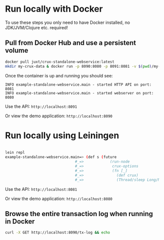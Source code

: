 # Run locally with Docker

To use these steps you only need to have Docker installed, no JDK/JVM/Clojure etc. required!

## Pull from Docker Hub and use a persistent volume

```bash
docker pull juxt/crux-standalone-webservice:latest
mkdir my-crux-data & docker run -p 8090:8080 -p 8091:8081 -v $(pwd)/my-crux-data:/usr/src/app/data -i -t juxt/crux-standalone-webservice:latest
```

Once the container is up and running you should see:
```
INFO example-standalone-webservice.main - started HTTP API on port: 8081
INFO example-standalone-webservice.main - started webserver on port: 8080
```

Use the API: `http://localhost:8091`

Or view the demo application: `http://localhost:8090`

# Run locally using Leiningen

```bash

lein repl
example-standalone-webservice.main=> (def s (future
                                #_=>            (run-node
                                #_=>             crux-options
                                #_=>             (fn [_]
                                #_=>               (def crux)
                                #_=>               (Thread/sleep Long/MAX_VALUE)))))
```

Use the API: `http://localhost:8081`

Or view the demo application: `http://localhost:8080`

## Browse the entire transaction log when running in Docker
```bash
curl -X GET http://localhost:8090/tx-log && echo
```
